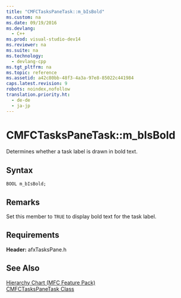 ```yaml
---
title: "CMFCTasksPaneTask::m_bIsBold"
ms.custom: na
ms.date: 09/19/2016
ms.devlang: 
  - C++
ms.prod: visual-studio-dev14
ms.reviewer: na
ms.suite: na
ms.technology: 
  - devlang-cpp
ms.tgt_pltfrm: na
ms.topic: reference
ms.assetid: a42c80bb-48f3-4a3a-97e8-85022c441984
caps.latest.revision: 9
robots: noindex,nofollow
translation.priority.ht: 
  - de-de
  - ja-jp
---
```

# CMFCTasksPaneTask::m_bIsBold
Determines whether a task label is drawn in bold text.  
  
## Syntax  
  
```  
BOOL m_bIsBold;  
```  
  
## Remarks  
 Set this member to `TRUE` to display bold text for the task label.  
  
## Requirements  
 **Header:** afxTasksPane.h  
  
## See Also  
 [Hierarchy Chart (MFC Feature Pack)](../vs140/Hierarchy-Chart.md)   
 [CMFCTasksPaneTask Class](../vs140/CMFCTasksPaneTask-Class.md)